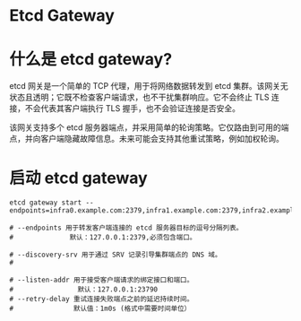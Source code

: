 # Etcd Gateway
# 什么是 etcd gateway?
etcd 网关是一个简单的 TCP 代理，用于将网络数据转发到 etcd 集群。该网关无状态且透明；它既不检查客户端请求，也不干扰集群响应。它不会终止 TLS 连接，不会代表其客户端执行 TLS 握手，也不会验证连接是否安全。

该网关支持多个 etcd 服务器端点，并采用简单的轮询策略。它仅路由到可用的端点，并向客户端隐藏故障信息。未来可能会支持其他重试策略，例如加权轮询。



# 启动 etcd gateway
```shell
etcd gateway start --endpoints=infra0.example.com:2379,infra1.example.com:2379,infra2.example.com

# --endpoints 用于转发客户端连接的 etcd 服务器目标的逗号分隔列表。
#              默认：127.0.0.1:2379,必须包含端口。

# --discovery-srv 用于通过 SRV 记录引导集群端点的 DNS 域。
#

# --listen-addr 用于接受客户端请求的绑定接口和端口。
#                默认：127.0.0.1:23790
# --retry-delay 重试连接失败端点之前的延迟持续时间。
#               默认值：1m0s (格式中需要时间单位）


```